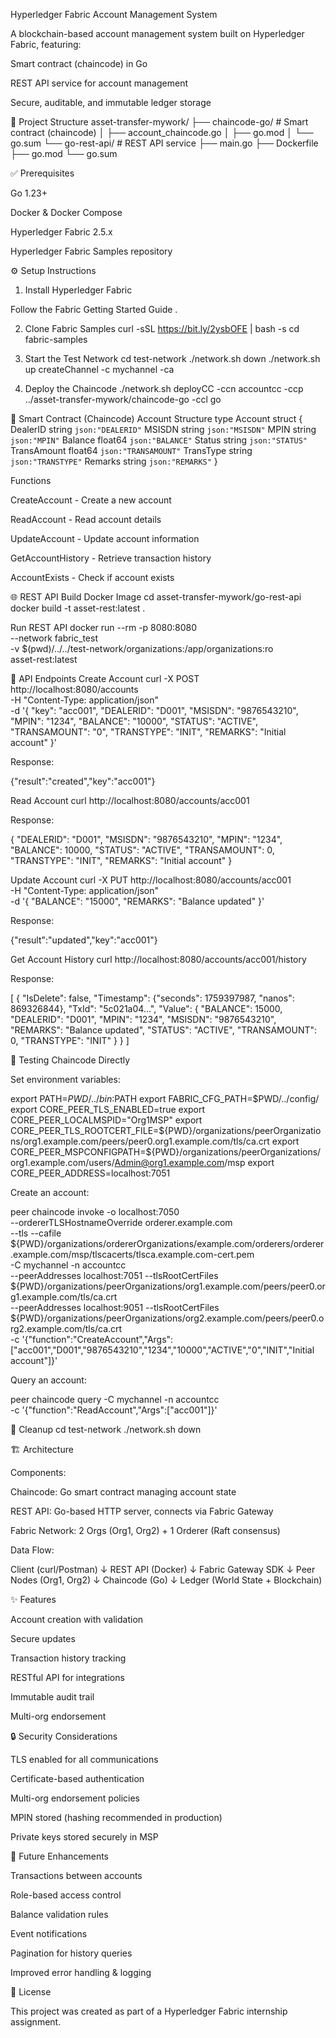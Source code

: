 Hyperledger Fabric Account Management System

A blockchain-based account management system built on Hyperledger Fabric, featuring:

Smart contract (chaincode) in Go

REST API service for account management

Secure, auditable, and immutable ledger storage

📂 Project Structure
asset-transfer-mywork/
├── chaincode-go/           # Smart contract (chaincode)
│   ├── account_chaincode.go
│   ├── go.mod
│   └── go.sum
└── go-rest-api/            # REST API service
    ├── main.go
    ├── Dockerfile
    ├── go.mod
    └── go.sum

✅ Prerequisites

Go 1.23+

Docker & Docker Compose

Hyperledger Fabric 2.5.x

Hyperledger Fabric Samples repository

⚙️ Setup Instructions
1. Install Hyperledger Fabric

Follow the Fabric Getting Started Guide
.

2. Clone Fabric Samples
curl -sSL https://bit.ly/2ysbOFE | bash -s
cd fabric-samples

3. Start the Test Network
cd test-network
./network.sh down
./network.sh up createChannel -c mychannel -ca

4. Deploy the Chaincode
./network.sh deployCC -ccn accountcc -ccp ../asset-transfer-mywork/chaincode-go -ccl go

🔗 Smart Contract (Chaincode)
Account Structure
type Account struct {
    DealerID    string  `json:"DEALERID"`
    MSISDN      string  `json:"MSISDN"`
    MPIN        string  `json:"MPIN"`
    Balance     float64 `json:"BALANCE"`
    Status      string  `json:"STATUS"`
    TransAmount float64 `json:"TRANSAMOUNT"`
    TransType   string  `json:"TRANSTYPE"`
    Remarks     string  `json:"REMARKS"`
}

Functions

CreateAccount - Create a new account

ReadAccount - Read account details

UpdateAccount - Update account information

GetAccountHistory - Retrieve transaction history

AccountExists - Check if account exists

🌐 REST API
Build Docker Image
cd asset-transfer-mywork/go-rest-api
docker build -t asset-rest:latest .

Run REST API
docker run --rm -p 8080:8080 \
  --network fabric_test \
  -v $(pwd)/../../test-network/organizations:/app/organizations:ro \
  asset-rest:latest

📡 API Endpoints
Create Account
curl -X POST http://localhost:8080/accounts \
-H "Content-Type: application/json" \
-d '{
  "key": "acc001",
  "DEALERID": "D001",
  "MSISDN": "9876543210",
  "MPIN": "1234",
  "BALANCE": "10000",
  "STATUS": "ACTIVE",
  "TRANSAMOUNT": "0",
  "TRANSTYPE": "INIT",
  "REMARKS": "Initial account"
}'


Response:

{"result":"created","key":"acc001"}

Read Account
curl http://localhost:8080/accounts/acc001


Response:

{
  "DEALERID": "D001",
  "MSISDN": "9876543210",
  "MPIN": "1234",
  "BALANCE": 10000,
  "STATUS": "ACTIVE",
  "TRANSAMOUNT": 0,
  "TRANSTYPE": "INIT",
  "REMARKS": "Initial account"
}

Update Account
curl -X PUT http://localhost:8080/accounts/acc001 \
-H "Content-Type: application/json" \
-d '{ "BALANCE": "15000", "REMARKS": "Balance updated" }'


Response:

{"result":"updated","key":"acc001"}

Get Account History
curl http://localhost:8080/accounts/acc001/history


Response:

[
  {
    "IsDelete": false,
    "Timestamp": {"seconds": 1759397987, "nanos": 869326844},
    "TxId": "5c021a04...",
    "Value": {
      "BALANCE": 15000,
      "DEALERID": "D001",
      "MPIN": "1234",
      "MSISDN": "9876543210",
      "REMARKS": "Balance updated",
      "STATUS": "ACTIVE",
      "TRANSAMOUNT": 0,
      "TRANSTYPE": "INIT"
    }
  }
]

🧪 Testing Chaincode Directly

Set environment variables:

export PATH=${PWD}/../bin:$PATH
export FABRIC_CFG_PATH=$PWD/../config/
export CORE_PEER_TLS_ENABLED=true
export CORE_PEER_LOCALMSPID="Org1MSP"
export CORE_PEER_TLS_ROOTCERT_FILE=${PWD}/organizations/peerOrganizations/org1.example.com/peers/peer0.org1.example.com/tls/ca.crt
export CORE_PEER_MSPCONFIGPATH=${PWD}/organizations/peerOrganizations/org1.example.com/users/Admin@org1.example.com/msp
export CORE_PEER_ADDRESS=localhost:7051


Create an account:

peer chaincode invoke -o localhost:7050 \
--ordererTLSHostnameOverride orderer.example.com \
--tls --cafile ${PWD}/organizations/ordererOrganizations/example.com/orderers/orderer.example.com/msp/tlscacerts/tlsca.example.com-cert.pem \
-C mychannel -n accountcc \
--peerAddresses localhost:7051 --tlsRootCertFiles ${PWD}/organizations/peerOrganizations/org1.example.com/peers/peer0.org1.example.com/tls/ca.crt \
--peerAddresses localhost:9051 --tlsRootCertFiles ${PWD}/organizations/peerOrganizations/org2.example.com/peers/peer0.org2.example.com/tls/ca.crt \
-c '{"function":"CreateAccount","Args":["acc001","D001","9876543210","1234","10000","ACTIVE","0","INIT","Initial account"]}'


Query an account:

peer chaincode query -C mychannel -n accountcc \
-c '{"function":"ReadAccount","Args":["acc001"]}'

🧹 Cleanup
cd test-network
./network.sh down

🏗️ Architecture

Components:

Chaincode: Go smart contract managing account state

REST API: Go-based HTTP server, connects via Fabric Gateway

Fabric Network: 2 Orgs (Org1, Org2) + 1 Orderer (Raft consensus)

Data Flow:

Client (curl/Postman)
   ↓
REST API (Docker)
   ↓
Fabric Gateway SDK
   ↓
Peer Nodes (Org1, Org2)
   ↓
Chaincode (Go)
   ↓
Ledger (World State + Blockchain)

✨ Features

Account creation with validation

Secure updates

Transaction history tracking

RESTful API for integrations

Immutable audit trail

Multi-org endorsement

🔒 Security Considerations

TLS enabled for all communications

Certificate-based authentication

Multi-org endorsement policies

MPIN stored (hashing recommended in production)

Private keys stored securely in MSP

🚀 Future Enhancements

Transactions between accounts

Role-based access control

Balance validation rules

Event notifications

Pagination for history queries

Improved error handling & logging

📜 License

This project was created as part of a Hyperledger Fabric internship assignment.
